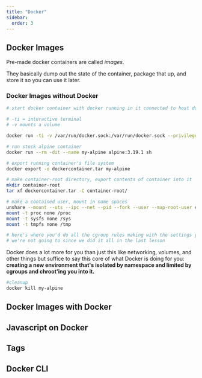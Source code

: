 ```yaml
---
title: "Docker"
sidebar:
  order: 3
---
```


## Docker Images

Pre-made docker containers are called _images_.

They basically dump out the state of the container, package that up, and store it so you can use it later.

### Docker Images without Docker

```bash
# start docker container with docker running in it connected to host docker daemon

# -ti = interactive terminal
# -v mounts a volume

docker run -ti -v /var/run/docker.sock:/var/run/docker.sock --privileged --rm --name docker-host docker:26.0.1-cli
```

```bash
# run stock alpine container
docker run --rm -dit --name my-alpine alpine:3.19.1 sh

# export running container's file system
docker export -o dockercontainer.tar my-alpine

# make container-root directory, export contents of container into it
mkdir container-root
tar xf dockercontainer.tar -C container-root/

# make a contained user, mount in name spaces
unshare --mount --uts --ipc --net --pid --fork --user --map-root-user chroot $PWD/container-root ash # this also does chroot for us
mount -t proc none /proc
mount -t sysfs none /sys
mount -t tmpfs none /tmp

# here's where you'd do all the cgroup rules making with the settings you wanted to
# we're not going to since we did it all in the last lesson
```

Docker does a lot more for you than just this like networking, volumes, and other things but suffice to say this core of what Docker is doing for you: **creating a new environment that's isolated by namespace and limited by cgroups and chroot'ing you into it.**

```bash
#cleanup
docker kill my-alpine
```

## Docker Images with Docker

## Javascript on Docker

## Tags

## Docker CLI
